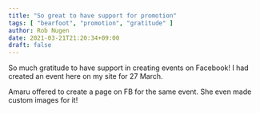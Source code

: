 ```yaml
---
title: "So great to have support for promotion"
tags: [ "bearfoot", "promotion", "gratitude" ]
author: Rob Nugen
date: 2021-03-21T21:20:34+09:00
draft: false
---
```


So much gratitude to have support in creating events on Facebook!  I
had created an event here on my site for 27 March.

Amaru offered to create a page on FB for the same event.  She even
made custom images for it!
